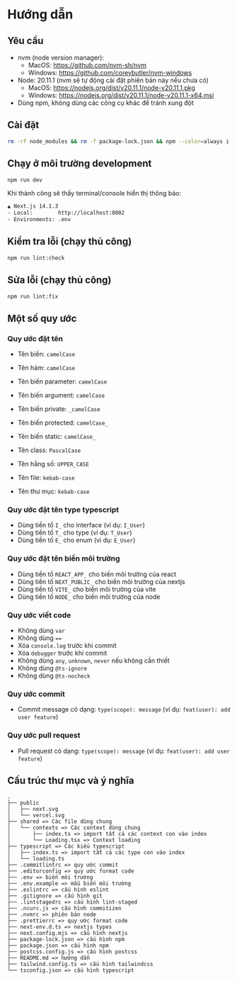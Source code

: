 # Hướng dẫn

## Yêu cầu

-   nvm (node version manager):
    -   MacOS: <https://github.com/nvm-sh/nvm>
    -   Windows: <https://github.com/coreybutler/nvm-windows>
-   Node: 20.11.1 (nvm sẽ tự động cài đặt phiên bản này nếu chưa có)
    -   MacOS: <https://nodejs.org/dist/v20.11.1/node-v20.11.1.pkg>
    -   Windows: <https://nodejs.org/dist/v20.11.1/node-v20.11.1-x64.msi>
-   Dùng npm, không dùng các công cụ khác để tránh xung đột

## Cài đặt

```bash
rm -rf node_modules && rm -f package-lock.json && npm --color=always i
```

## Chạy ở môi trường development

```bash
npm run dev
```

Khi thành công sẽ thấy terminal/console hiển thị thông báo:

```bash
▲ Next.js 14.1.3
- Local:        http://localhost:8002
- Environments: .env
```

## Kiểm tra lỗi (chạy thủ công)

```bash
npm run lint:check
```

## Sửa lỗi (chạy thủ công)

```bash
npm run lint:fix
```

## Một số quy ước

### Quy ước đặt tên

-   Tên biến: `camelCase`
-   Tên hàm: `camelCase`
-   Tên biến parameter: `camelCase`
-   Tên biến argument: `camelCase`

-   Tên biến private: `_camelCase`
-   Tên biến protected: `camelCase_`
-   Tên biến static: `camelCase_`
-   Tên class: `PascalCase`
-   Tên hằng số: `UPPER_CASE`
-   Tên file: `kebab-case`
-   Tên thư mục: `kebab-case`

### Quy ước đặt tên type typescript

-   Dùng tiền tố `I_` cho interface (ví dụ: `I_User`)
-   Dùng tiền tố `T_` cho type (ví dụ: `T_User`)
-   Dùng tiền tố `E_` cho enum (ví dụ: `E_User`)

### Quy ước đặt tên biến môi trường

-   Dùng tiền tố `REACT_APP_` cho biến môi trường của react
-   Dùng tiền tố `NEXT_PUBLIC_` cho biến môi trường của nextjs
-   Dùng tiền tố `VITE_` cho biến môi trường của vite
-   Dùng tiền tố `NODE_` cho biến môi trường của node

### Quy ước viết code

-   Không dùng `var`
-   Không dùng `==`
-   Xóa `console.log` trước khi commit
-   Xóa `debugger` trước khi commit
-   Không dùng `any`, `unknown`, `never` nếu không cần thiết
-   Không dùng `@ts-ignore`
-   Không dùng `@ts-nocheck`

### Quy ước commit

-   Commit message có dạng: `type(scope): message` (ví dụ: `feat(user): add user feature`)

### Quy ước pull request

-   Pull request có dạng: `type(scope): message` (ví dụ: `feat(user): add user feature`)

## Cấu trúc thư mục và ý nghĩa

```text
.
├── public
│   ├── next.svg
│   └── vercel.svg
├── shared => Các file dùng chung
│   └── contexts => Các context dùng chung
│       ├── index.ts => import tất cả các context con vào index
│       └── Loading.tsx => Context loading
├── typescript => Các kiểu typescript
│   ├── index.ts => import tất cả các type con vào index
│   └── loading.ts
├── .commitlintrc => quy ước commit
├── .editorconfig => quy ước format code
├── .env => biến môi trường
├── .env.example => mẫu biến môi trường
├── .eslintrc => cấu hình eslint
├── .gitignore => cấu hình git
├── .lintstagedrc => cấu hình lint-staged
├── .ncurc.js => cấu hình commitizen
├── .nvmrc => phiên bản node
├── .prettierrc => quy ước format code
├── next-env.d.ts => nextjs types
├── next.config.mjs => cấu hình nextjs
├── package-lock.json => cấu hình npm
├── package.json => cấu hình npm
├── postcss.config.js => cấu hình postcss
├── README.md => hướng dẫn
├── tailwind.config.ts => cấu hình tailwindcss
└── tsconfig.json => cấu hình typescript
```

